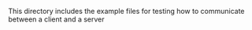 This directory includes the example files for testing how to communicate between a client and a server
